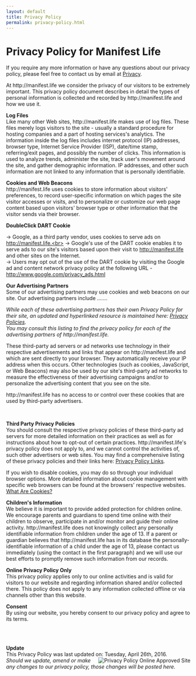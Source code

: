 ```yaml
---
layout: default
title: Privacy Policy
permalink: privacy-policy.html
---
```


<h1> Privacy Policy for Manifest Life</h1>
<p> If you require any more information or have any questions about our privacy policy, please feel free to contact us by email at <a href="mailto:manifestlifeinc@icloud.com">&#80;&#114;&#105;&#118;&#97;&#99;&#121;</a>.</p>
<p>At http://manifest.life we consider the privacy of our visitors to be extremely important. This privacy policy document describes in detail the types of personal information is collected and recorded by http://manifest.life and how we use it. </p><p> <b>Log Files</b><br> Like many other Web sites, http://manifest.life makes use of log files. These files merely logs visitors to the site - usually a standard procedure for hosting companies and a part of hosting services's analytics. The information inside the log files includes internet protocol (IP) addresses, browser type, Internet Service Provider (ISP), date/time stamp, referring/exit pages, and possibly the number of clicks. This information is used to analyze trends, administer the site, track user's movement around the site, and gather demographic information. IP addresses, and other such information are not linked to any information that is personally identifiable. </p>
<p> <b>Cookies and Web Beacons</b><br>http://manifest.life uses cookies to store information about visitors' preferences, to record user-specific information on which pages the site visitor accesses or visits, and to personalize or customize our web page content based upon visitors' browser type or other information that the visitor sends via their browser. </p>
<p><b>DoubleClick DART Cookie</b><br>

&rarr; Google, as a third party vendor, uses cookies to serve ads on http://manifest.life.<br>
&rarr; Google's use of the DART cookie enables it to serve ads to our site's visitors based upon their visit to http://manifest.life and other sites on the Internet. <br>
&rarr; Users may opt out of the use of the DART cookie by visiting the Google ad and content network privacy policy at the following URL - <a href="http://www.google.com/privacy_ads.html" title="Opt out of the Dart Cookie">http://www.google.com/privacy_ads.html</a> </p>
<p><b>Our Advertising Partners</b><br>
 Some of our advertising partners may use cookies and web beacons on our site. Our advertising partners include ....... <br>
<ul></ul>
<p><em>While each of these advertising partners has their own Privacy Policy for their site, an updated and hyperlinked resource is maintained here: <a href="http://www.privacypolicyonline.com/privacy-policies">Privacy Policies</a>.<br />
You may consult this listing to find the privacy policy for each of the advertising partners of http://manifest.life.</em></p>
<p> These third-party ad servers or ad networks use technology in their respective advertisements and links that appear on http://manifest.life and which are sent directly to your browser. They automatically receive your IP address when this occurs. Other technologies (such as cookies, JavaScript, or Web Beacons) may also be used by our site's third-party ad networks to measure the effectiveness of their advertising campaigns and/or to personalize the advertising content that you see on the site. </p>
<p> http://manifest.life has no access to or control over these cookies that are used by third-party advertisers. </p>
<p> </p><p><b>Third Party Privacy Policies</b><br>
You should consult the respective privacy policies of these third-party ad servers for more detailed information on their practices as well as for instructions about how to opt-out of certain practices. http://manifest.life's privacy policy does not apply to, and we cannot control the activities of, such other advertisers or web sites. You may find a comprehensive listing of these privacy policies and their links here: <a href="http://www.privacypolicyonline.com/privacy-policy-links" title="Privacy Policy Links">Privacy Policy Links</a>.</p>
<p> If you wish to disable cookies, you may do so through your individual browser options. More detailed information about cookie management with specific web browsers can be found at the browsers' respective websites. <a href="http://www.privacypolicyonline.com/what-are-cookies">What Are Cookies?</a></p>

<p><strong>Children's Information</strong><br />We believe it is important to provide added protection for children online. We encourage parents and guardians to spend time online with their children to observe, participate in and/or monitor and guide their online activity.
http://manifest.life does not knowingly collect any personally identifiable information from children under the age of 13.  If a parent or guardian believes that http://manifest.life has in its database the personally-identifiable information of a child under the age of 13, please contact us immediately (using the contact in the first paragraph) and we will use our best efforts to promptly remove such information from our records.

<p>
<b>Online Privacy Policy Only</b><br />
This privacy policy applies only to our online activities and is valid for visitors to our website and regarding information shared and/or collected there.
This policy does not apply to any information collected offline or via channels other than this website.</p>
<p><b>Consent</b><br />
By using our website, you hereby consent to our privacy policy and agree to its terms.
</p><br /><br /><p><b>Update</b><br />This Privacy Policy was last updated on: Tuesday, April 26th, 2016.
<a href="http://www.PrivacyPolicyOnline.com" title="PrivacyPolicyOnline.com Approved Site" target="_blank"><img src="http://www.privacypolicyonline.com/images/privacypolicyonline-seal.png" border="0" alt="Privacy Policy Online Approved Site" align="right" /></a><br /><em>Should we update, amend or make any changes to our privacy policy, those changes will be posted here.</em>
<br /><br /></p>
